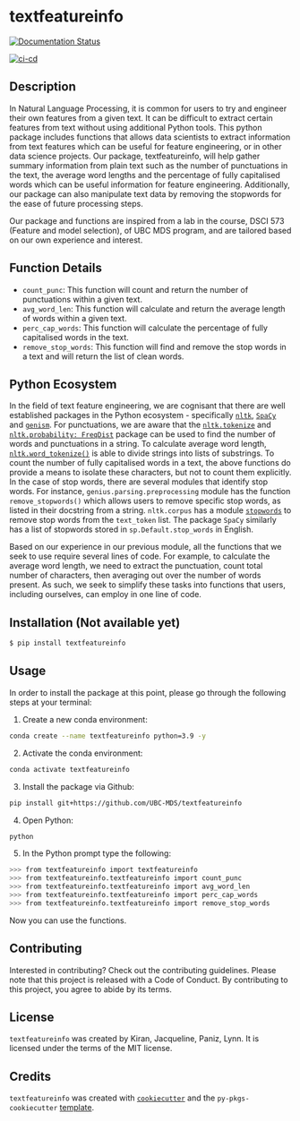# textfeatureinfo

[![Documentation Status](https://readthedocs.org/projects/textfeatureinfo/badge/?version=latest)](https://textfeatureinfo.readthedocs.io/en/latest/?badge=latest)


[![ci-cd](https://github.com/UBC-MDS/textfeatureinfo/actions/workflows/ci-cd.yml/badge.svg)](https://github.com/UBC-MDS/textfeatureinfo/actions/workflows/ci-cd.yml)


## **Description**


In Natural Language Processing, it is common for users to try and engineer their own features from a given text. It can be difficult to extract certain features from text without using additional Python tools. This python package includes functions that allows data scientists to extract information from text features which can be useful for feature engineering, or in other data science projects. Our package, textfeatureinfo, will help gather summary information from plain text such as the number of punctuations in the text, the average word lengths and the percentage of fully capitalised words which can be useful information for feature engineering. Additionally, our package can also manipulate text data by removing the stopwords for the ease of future processing steps. 

Our package and functions are inspired from a lab in the course, DSCI 573 (Feature and model selection), of UBC MDS program, and are tailored based on our own experience and interest. 

## **Function Details**

- `count_punc`: This function will count and return the number of punctuations within a given text.
- `avg_word_len`: This function will calculate and return the average length of words within a given text.
- `perc_cap_words`: This function will calculate the percentage of fully capitalised words in the text.
- `remove_stop_words`: This function will find and remove the stop words in a text and will return the list of clean words.

## **Python Ecosystem**

In the field of text feature engineering, we are cognisant that there are well established packages in the Python ecosystem - specifically [`nltk`](https://www.nltk.org/), [`SpaCy`](https://stackabuse.com/removing-stop-words-from-strings-in-python/#usingthespacylibrary) and [`genism`](https://radimrehurek.com/gensim/). For punctuations, we are aware that the [`nltk.tokenize`](https://www.nltk.org/api/nltk.tokenize.html) and [`nltk.probability: FreqDist`](https://www.kite.com/python/docs/nltk.FreqDist) package can be used to find the number of words and punctuations in a string. To calculate average word length, [`nltk.word_tokenize()`](https://www.nltk.org/api/nltk.tokenize.html) is able to divide strings into lists of substrings. To count the number of fully capitalised words in a text, the above functions do provide a means to isolate these characters, but not to count them explicitly. In the case of stop words, there are several modules that identify stop words. For instance, `genius.parsing.preprocessing` module has the function `remove_stopwords()` which allows users to remove specific stop words, as listed in their docstring from a string. `nltk.corpus` has a module [`stopwords`](https://www.geeksforgeeks.org/removing-stop-words-nltk-python/) to remove stop words from the `text_token` list. The package `SpaCy` similarly has a list of stopwords stored in `sp.Default.stop_words` in English. 

Based on our experience in our previous module, all the functions that we seek to use require several lines of code. For example, to calculate the average word length, we need to extract the punctuation, count total number of characters, then averaging out over the number of words present. As such, we seek to simplify these tasks into functions that users, including ourselves, can employ in one line of code. 


## Installation (Not available yet)

```bash
$ pip install textfeatureinfo
```

## Usage

In order to install the package at this point, please go through the following steps at your terminal:

1. Create a new conda environment:

```bash
conda create --name textfeatureinfo python=3.9 -y
```

2. Activate the conda environment:

```bash
conda activate textfeatureinfo
```

3. Install the package via Github:

```bash
pip install git+https://github.com/UBC-MDS/textfeatureinfo
```

4. Open Python:

```bash
python
```

5. In the Python prompt type the following:

```bash
>>> from textfeatureinfo import textfeatureinfo
>>> from textfeatureinfo.textfeatureinfo import count_punc
>>> from textfeatureinfo.textfeatureinfo import avg_word_len
>>> from textfeatureinfo.textfeatureinfo import perc_cap_words
>>> from textfeatureinfo.textfeatureinfo import remove_stop_words
```

Now you can use the functions.

## Contributing

Interested in contributing? Check out the contributing guidelines. Please note that this project is released with a Code of Conduct. By contributing to this project, you agree to abide by its terms.

## License

`textfeatureinfo` was created by Kiran, Jacqueline, Paniz, Lynn. It is licensed under the terms of the MIT license.

## Credits

`textfeatureinfo` was created with [`cookiecutter`](https://cookiecutter.readthedocs.io/en/latest/) and the `py-pkgs-cookiecutter` [template](https://github.com/py-pkgs/py-pkgs-cookiecutter).
